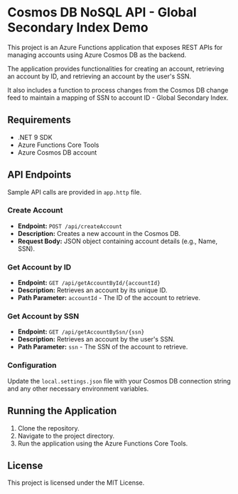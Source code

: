 # Cosmos DB NoSQL API - Global Secondary Index Demo

This project is an Azure Functions application that exposes REST APIs for managing accounts using Azure Cosmos DB as the backend.

The application provides functionalities for creating an account, retrieving an account by ID, and retrieving an account by the user's SSN.

It also includes a function to process changes from the Cosmos DB change feed to maintain a mapping of SSN to account ID - Global Secondary Index.

## Requirements

- .NET 9 SDK
- Azure Functions Core Tools
- Azure Cosmos DB account

## API Endpoints

Sample API calls are provided in `app.http` file.

### Create Account

- **Endpoint:** `POST /api/createAccount`
- **Description:** Creates a new account in the Cosmos DB.
- **Request Body:** JSON object containing account details (e.g., Name, SSN).

### Get Account by ID

- **Endpoint:** `GET /api/getAccountById/{accountId}`
- **Description:** Retrieves an account by its unique ID.
- **Path Parameter:** `accountId` - The ID of the account to retrieve.

### Get Account by SSN

- **Endpoint:** `GET /api/getAccountBySsn/{ssn}`
- **Description:** Retrieves an account by the user's SSN.
- **Path Parameter:** `ssn` - The SSN of the account to retrieve.

### Configuration

Update the `local.settings.json` file with your Cosmos DB connection string and any other necessary environment variables.

## Running the Application

1. Clone the repository.
2. Navigate to the project directory.
3. Run the application using the Azure Functions Core Tools.

## License

This project is licensed under the MIT License.